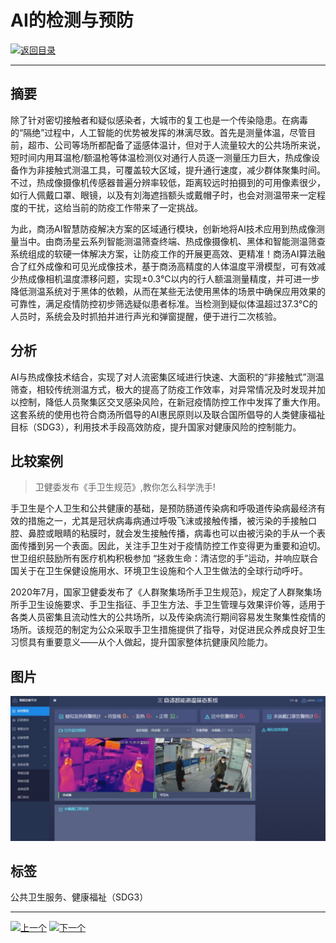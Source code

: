 # AI的检测与预防

[![返回目录](http://img.shields.io/badge/点击-返回目录-875A7B.svg?style=flat&colorA=8F8F8F)](/)

----------

## 摘要

除了针对密切接触者和疑似感染者，大城市的复工也是一个传染隐患。在病毒的“隔绝”过程中，人工智能的优势被发挥的淋漓尽致。首先是测量体温，尽管目前，超市、公司等场所都配备了遥感体温计，但对于人流量较大的公共场所来说，短时间内用耳温枪/额温枪等体温检测仪对通行人员逐一测量压力巨大，热成像设备作为非接触式测温工具，可覆盖较大区域，提升通行速度，减少群体聚集时间。不过，热成像摄像机传感器普遍分辨率较低，距离较远时拍摄到的可用像素很少，如行人佩戴口罩、眼镜，以及有刘海遮挡额头或戴帽子时，也会对测温带来一定程度的干扰，这给当前的防疫工作带来了一定挑战。

为此，商汤AI智慧防疫解决方案的区域通行模块，创新地将AI技术应用到热成像测量当中。由商汤星云系列智能测温筛查终端、热成像摄像机、黑体和智能测温筛查系统组成的软硬一体解决方案，让防疫工作的开展更高效、更精准！商汤AI算法融合了红外成像和可见光成像技术，基于商汤高精度的人体温度平滑模型，可有效减少热成像相机温度漂移问题，实现±0.3℃以内的行人额温测量精度，并可进一步降低测温系统对于黑体的依赖，从而在某些无法使用黑体的场景中确保应用效果的可靠性，满足疫情防控初步筛选疑似患者标准。当检测到疑似体温超过37.3°C的人员时，系统会及时抓拍并进行声光和弹窗提醒，便于进行二次核验。

## 分析

AI与热成像技术结合，实现了对人流密集区域进行快速、大面积的“非接触式”测温筛查，相较传统测温方式，极大的提高了防疫工作效率，对异常情况及时发现并加以控制，降低人员聚集区交叉感染风险，在新冠疫情防控工作中发挥了重大作用。这套系统的使用也符合商汤所倡导的AI惠民原则以及联合国所倡导的人类健康福祉目标（SDG3），利用技术手段高效防疫，提升国家对健康风险的控制能力。

## 比较案例

> 卫健委发布《手卫生规范》,教你怎么科学洗手!

手卫生是个人卫生和公共健康的基础，是预防肠道传染病和呼吸道传染病最经济有效的措施之一，尤其是冠状病毒病通过呼吸飞沫或接触传播，被污染的手接触口腔、鼻腔或眼睛的粘膜时，就会发生接触传播，病毒也可以由被污染的手从一个表面传播到另一个表面。因此，关注手卫生对于疫情防控工作变得更为重要和迫切。世卫组织鼓励所有医疗机构积极参加 “拯救生命：清洁您的手”运动，并响应联合国关于在卫生保健设施用水、环境卫生设施和个人卫生做法的全球行动呼吁。

2020年7月，国家卫健委发布了《人群聚集场所手卫生规范》，规定了人群聚集场所手卫生设施要求、手卫生指征、手卫生方法、手卫生管理与效果评价等，适用于各类人员密集且流动性大的公共场所，以及传染病流行期间容易发生聚集性疫情的场所。该规范的制定为公众采取手卫生措施提供了指导，对促进民众养成良好卫生习惯具有重要意义——从个人做起，提升国家整体抗健康风险能力。


## 图片

![图片](3.5.1.jpg)


## 标签

公共卫生服务、健康福祉（SDG3）



----------

 [![上一个](http://img.shields.io/badge/查看-上一个-875A7B.svg?style=flat&colorA=8F8F8F)](https://doc.shanghaiopen.org.cn/case/3/4.html)
 [![下一个](http://img.shields.io/badge/查看-下一个-875A7B.svg?style=flat&colorA=8F8F8F)](https://doc.shanghaiopen.org.cn/case/3/6.html)
 
 
